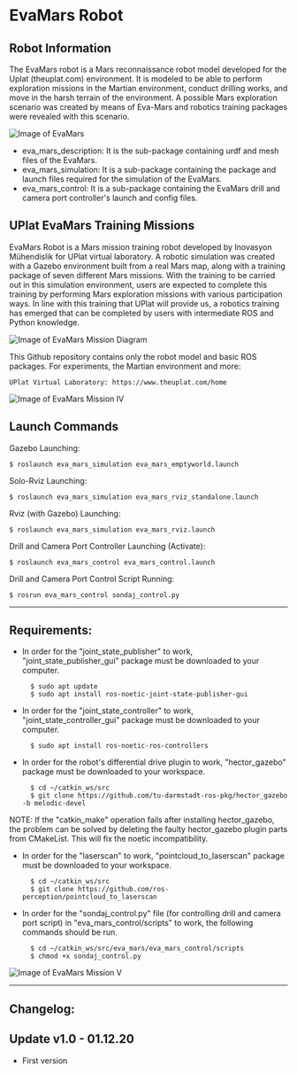 # EvaMars Robot 

Robot Information
-----------------
The EvaMars robot is a Mars reconnaissance robot model developed for the Uplat (theuplat.com) environment. It is modeled to be able to perform exploration missions in the Martian environment, conduct drilling works, and move in the harsh terrain of the environment. A possible Mars exploration scenario was created by means of Eva-Mars and robotics training packages were revealed with this scenario.

![Image of EvaMars](https://github.com/inomuh/eva_mars/blob/main/eva_mars.png)

- eva_mars_description: It is the sub-package containing urdf and mesh files of the EvaMars.
- eva_mars_simulation: It is a sub-package containing the package and launch files required for the simulation of the EvaMars.
- eva_mars_control: It is a sub-package containing the EvaMars drill and camera port controller's launch and config files.

UPlat EvaMars Training Missions
-------------------------------
EvaMars Robot is a Mars mission training robot developed by Inovasyon Mühendislik for UPlat virtual laboratory. A robotic simulation was created with a Gazebo environment built from a real Mars map, along with a training package of seven different Mars missions. With the training to be carried out in this simulation environment, users are expected to complete this training by performing Mars exploration missions with various participation ways. In line with this training that UPlat will provide us, a robotics training has emerged that can be completed by users with intermediate ROS and Python knowledge. 

![Image of EvaMars Mission Diagram](https://github.com/inomuh/eva_mars/blob/noetic-devel/eva_mars_missions.png)

This Github repository contains only the robot model and basic ROS packages. For experiments, the Martian environment and more:

    UPlat Virtual Laboratory: https://www.theuplat.com/home

![Image of EvaMars Mission IV](https://github.com/inomuh/eva_mars/blob/noetic-devel/evamars_uplat_mars_rockylake_1.png)


Launch Commands
---------------

Gazebo Launching:

    $ roslaunch eva_mars_simulation eva_mars_emptyworld.launch

Solo-Rviz Launching:

    $ roslaunch eva_mars_simulation eva_mars_rviz_standalone.launch
    
Rviz (with Gazebo) Launching:

    $ roslaunch eva_mars_simulation eva_mars_rviz.launch
    
Drill and Camera Port Controller Launching (Activate):

    $ roslaunch eva_mars_control eva_mars_control.launch

Drill and Camera Port Control Script Running:
    
    $ rosrun eva_mars_control sondaj_control.py
   
------------------------------------------------------------------------------
Requirements:
-------------
- In order for the "joint_state_publisher" to work, "joint_state_publisher_gui" package must be downloaded to your computer.

        $ sudo apt update
        $ sudo apt install ros-noetic-joint-state-publisher-gui
        
- In order for the "joint_state_controller" to work, "joint_state_controller_gui" package must be downloaded to your computer.

        $ sudo apt install ros-noetic-ros-controllers
 
- In order for the robot's differential drive plugin to work, "hector_gazebo" package must be downloaded to your workspace.
        
        $ cd ~/catkin_ws/src
        $ git clone https://github.com/tu-darmstadt-ros-pkg/hector_gazebo -b melodic-devel

NOTE: If the "catkin_make" operation fails after installing hector_gazebo, the problem can be solved by deleting the faulty hector_gazebo plugin parts from CMakeList. This will fix the noetic incompatibility.

- In order for the "laserscan" to work, "pointcloud_to_laserscan" package must be downloaded to your workspace.

        $ cd ~/catkin_ws/src
        $ git clone https://github.com/ros-perception/pointcloud_to_laserscan
        
- In order for the "sondaj_control.py" file (for controlling drill and camera port script) in "eva_mars_control/scripts" to work, the following commands should be run.

        $ cd ~/catkin_ws/src/eva_mars/eva_mars_control/scripts
        $ chmod +x sondaj_control.py

![Image of EvaMars Mission V](https://github.com/inomuh/eva_mars/blob/noetic-devel/mission5_3_1.png)

-------------------------------------------------------------------------------
Changelog:
----------
Update v1.0 - 01.12.20
----------------------
- First version
